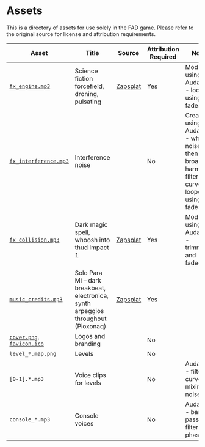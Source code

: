 # Assets

This is a directory of assets for use solely in the FAD game. Please refer to the original source for license and attribution requirements.

| Asset | Title | Source | Attribution Required | Note |
| --- | --- | --- | --- | --- |
| [`fx_engine.mp3`](fx_engine.mp3) | Science fiction forcefield, droning, pulsating | [Zapsplat](https://www.zapsplat.com) | Yes | Modified using Audacity - looped using fades |
| [`fx_interference.mp3`](fx_interference.mp3) | Interference noise | | No | Created using Audacity - white noise then broad 2-harmonic filter curve & looped using fades |
| [`fx_collision.mp3`](fx_collision.mp3) | Dark magic spell, whoosh into thud impact 1 | [Zapsplat](https://www.zapsplat.com) | Yes | Modified using Audacity - trimmed and faded |
| [`music_credits.mp3`](music_credits.mp3) | Solo Para Mi – dark breakbeat, electronica, synth arpeggios throughout (Pioxonaq) | [Zapsplat](https://www.zapsplat.com) | Yes | |
| [`cover.png`](cover.png), [`favicon.ico`](favicon.ico) | Logos and branding | | No | |
| `level_*.map.png` | Levels | | No | |
| `[0-1].*.mp3` | Voice clips for levels | | No | Audacity - filter curve, mixing, noise |
| `console_*.mp3` | Console voices | | No | Audacity - band pass filter and phaser |
